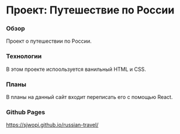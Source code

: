 # Проект: Путешествие по России

### Обзор

Проект о путешествии по России.
### Teхнологии
В этом проекте испоользуется ванильный HTML и CSS.
### Планы
В планы на данный сайт входит переписать его с помощью React.
### Github Pages 
https://sjwopi.github.io/russian-travel/

